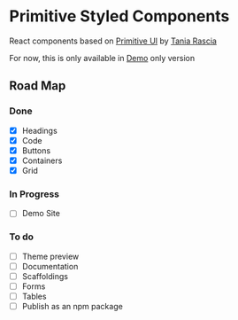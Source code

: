 # Primitive Styled Components

React components based on [Primitive UI](https://taniarascia.github.io/primitive/) by [Tania Rascia](https://www.taniarascia.com)

For now, this is only available in [Demo](https://primitive-ui-components.netlify.app/) only version

## Road Map

### Done

- [x] Headings
- [x] Code
- [x] Buttons
- [x] Containers
- [x] Grid

### In Progress

- [ ] Demo Site

### To do

- [ ] Theme preview
- [ ] Documentation
- [ ] Scaffoldings
- [ ] Forms
- [ ] Tables
- [ ] Publish as an npm package
